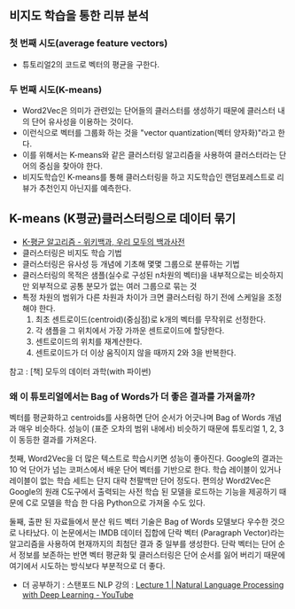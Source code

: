 ## 비지도 학습을 통한 리뷰 분석

### 첫 번째 시도(average feature vectors)

- 튜토리얼2의 코드로 벡터의 평균을 구한다.

### 두 번째 시도(K-means)

- Word2Vec은 의미가 관련있는 단어들의 클러스터를 생성하기 때문에 클러스터 내의 단어 유사성을 이용하는 것이다.
- 이런식으로 벡터를 그룹화 하는 것을 "vector quantization(벡터 양자화)"라고 한다.
- 이를 위해서는 K-means와 같은 클러스터링 알고리즘을 사용하여 클러스터라는 단어의 중심을 찾아야 한다.
- 비지도학습인 K-means를 통해 클러스터링을 하고 지도학습인 랜덤포레스트로 리뷰가 추천인지 아닌지를 예측한다.



##  K-means (K평균)클러스터링으로 데이터 묶기

- [K-평균 알고리즘 - 위키백과, 우리 모두의 백과사전](https://ko.wikipedia.org/wiki/K-%ED%8F%89%EA%B7%A0_%EC%95%8C%EA%B3%A0%EB%A6%AC%EC%A6%98)
- 클러스터링은 비지도 학습 기법
- 클러스터링은 유사성 등 개념에 기초해 몇몇 그룹으로 분류하는 기법
- 클러스터링의 목적은 샘플(실수로 구성된 n차원의 벡터)을 내부적으로는 비슷하지만 외부적으로 공통 분모가 없는 여러 그룹으로 묶는 것
- 특정 차원의 범위가 다른 차원과 차이가 크면 클러스터링 하기 전에 스케일을 조정해야 한다.
  1. 최초 센트로이드(centroid)(중심점)로 k개의 벡터를 무작위로 선정한다.
  2. 각 샘플을 그 위치에서 가장 가까운 센트로이드에 할당한다.
  3. 센트로이드의 위치를 재계산한다.
  4. 센트로이드가 더 이상 움직이지 않을 때까지 2와 3을 반복한다.

참고 : [책] 모두의 데이터 과학(with 파이썬)



### 왜 이 튜토리얼에서는 Bag of Words가 더 좋은 결과를 가져올까?

벡터를 평균화하고 centroids를 사용하면 단어 순서가 어긋나며 Bag of Words 개념과 매우 비슷하다. 성능이 (표준 오차의 범위 내에서) 비슷하기 때문에 튜토리얼 1, 2, 3이 동등한 결과를 가져온다.

첫째, Word2Vec을 더 많은 텍스트로 학습시키면 성능이 좋아진다. Google의 결과는 10 억 단어가 넘는 코퍼스에서 배운 단어 벡터를 기반으로 한다. 학습 레이블이 있거나 레이블이 없는 학습 세트는 단지 대략 천팔백만 단어 정도다. 편의상 Word2Vec은 Google의 원래 C도구에서 출력되는 사전 학습 된 모델을 로드하는 기능을 제공하기 때문에 C로 모델을 학습 한 다음 Python으로 가져올 수도 있다.

둘째, 출판 된 자료들에서 분산 워드 벡터 기술은 Bag of Words 모델보다 우수한 것으로 나타났다. 이 논문에서는 IMDB 데이터 집합에 단락 벡터 (Paragraph Vector)라는 알고리즘을 사용하여 현재까지의 최첨단 결과 중 일부를 생성한다. 단락 벡터는 단어 순서 정보를 보존하는 반면 벡터 평균화 및 클러스터링은 단어 순서를 잃어 버리기 때문에 여기에서 시도하는 방식보다 부분적으로 더 좋다.

- 더 공부하기 : 스탠포드 NLP 강의 : [Lecture 1 | Natural Language Processing with Deep Learning - YouTube](https://www.youtube.com/watch?v=OQQ-W_63UgQ&list=PL3FW7Lu3i5Jsnh1rnUwq_TcylNr7EkRe6)